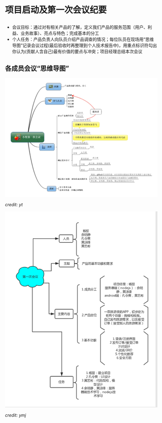 # <p aligen="center">项目启动及第一次会议纪要</p>
- 会议目标：通过对有相关产品的了解，定义我们产品的服务范围（用户、利益、业务故事）、亮点与特色；完成基本的分工
- 个人任务：产品负责人向队员介绍产品调查的情况；每位队员在现场用“思维导图”记录会议过程(最后验收时再整理到个人技术报告中)，用重点标识符勾出你认为(贡献人含自己)最有价值的要点与冲突；项目经理总结本次会议
## 各成员会议“思维导图”
![yt-meeting_record](../assets/mind-map/yt-meeting_record.bmp)

*credit: yt*

![ymj-meeting_record](../assets/mind-map/ymj-meeting_record.PNG)

*credit: ymj*
